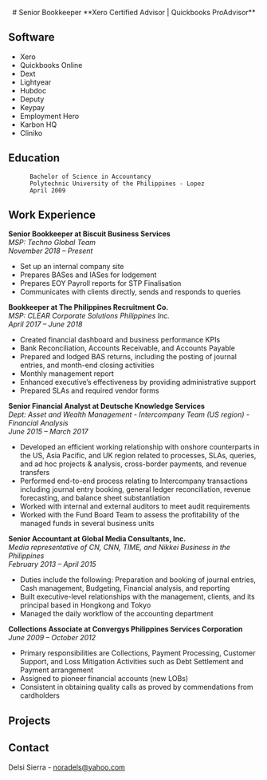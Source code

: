 <p align="center">
# Senior Bookkeeper 
**Xero Certified Advisor | Quickbooks ProAdvisor**
 </p>

## Software
* Xero
* Quickbooks Online
* Dext
* Lightyear
* Hubdoc
* Deputy
* Keypay
* Employment Hero
* Karbon HQ
* Cliniko

## Education
          Bachelor of Science in Accountancy 
          Polytechnic University of the Philippines - Lopez 
          April 2009

## Work Experience

**Senior Bookkeeper at Biscuit Business Services** <br />
_MSP: Techno Global Team_ <br />
_November 2018 – Present_
* Set up an internal company site
* Prepares BASes and IASes for lodgement
* Prepares EOY Payroll reports for STP Finalisation
* Communicates with clients directly, sends and responds to queries
  
**Bookkeeper at The Philippines Recruitment Co.** <br />
_MSP: CLEAR Corporate Solutions Philippines Inc._ <br />
_April 2017 – June 2018_ 
* Created financial dashboard and business performance KPIs
* Bank Reconciliation, Accounts Receivable, and Accounts Payable
* Prepared and lodged BAS returns, including the posting of journal entries, and month-end closing activities
* Monthly management report
* Enhanced executive’s effectiveness by providing administrative support
* Prepared SLAs and required vendor forms

**Senior Financial Analyst at Deutsche Knowledge Services** <br />
_Dept: Asset and Wealth Management - Intercompany Team (US region) - Financial Analysis_ <br />
_June 2015 – March 2017_
* Developed an efficient working relationship with onshore counterparts in the US, Asia Pacific, and UK region related to processes, SLAs, queries, and ad hoc projects & analysis,   cross-border payments, and revenue transfers 
* Performed end-to-end process relating to Intercompany transactions including journal entry booking, general ledger reconciliation, revenue forecasting, and balance sheet    substantiation
* Worked with internal and external auditors to meet audit requirements
* Worked with the Fund Board Team to assess the profitability of the managed funds in several business units

**Senior Accountant at Global Media Consultants, Inc.** <br />
_Media representative of CN, CNN, TIME, and Nikkei Business in the Philippines_ <br />
_February 2013 – April 2015_
* Duties include the following: Preparation and booking of journal entries, Cash management, Budgeting, Financial analysis, and reporting
* Built executive-level relationships with the management, clients, and its principal based in Hongkong and Tokyo
* Managed the daily workflow of the accounting department

**Collections Associate at Convergys Philippines Services Corporation** <br />
_June 2009 – October 2012_
* Primary responsibilities are Collections, Payment Processing, Customer Support, and Loss Mitigation Activities such as Debt Settlement and Payment arrangement
* Assigned to pioneer financial accounts (new LOBs)
* Consistent in obtaining quality calls as proved by commendations from
cardholders


## Projects

## Contact
Delsi Sierra - noradels@yahoo.com

